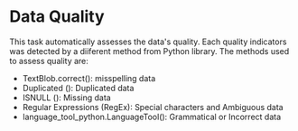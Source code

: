 # Data Quality
This task automatically assesses the data's quality. Each quality indicators was detected by a diiferent method from Python library. The methods used to assess quality are:
- TextBlob.correct(): misspelling data
- Duplicated (): Duplicated data
- ISNULL (): Missing data
- Regular Expressions (RegEx): Special characters and Ambiguous data
- language_tool_python.LanguageTool(): Grammatical or Incorrect data
